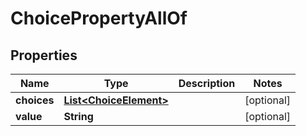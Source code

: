 

# ChoicePropertyAllOf


## Properties

Name | Type | Description | Notes
------------ | ------------- | ------------- | -------------
**choices** | [**List&lt;ChoiceElement&gt;**](ChoiceElement.md) |  |  [optional]
**value** | **String** |  |  [optional]



